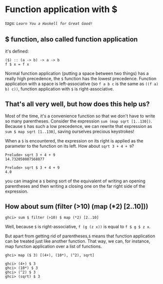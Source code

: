# Function application with $
###### tags: `Learn You a Haskell for Great Good!`

## $ function, also called function application
it's defined:
```haskell=
($) :: (a -> b) -> a -> b  
f $ x = f x  
```
Normal function application (putting a space between two things) has a really high precedence, the `$` function has the lowest precedence. Function application with a space is left-associative (so `f a b c` is the same as `((f a) b) c))`, function application with `$` is right-associative.

## That's all very well, but how does this help us?
Most of the time, it's a convenience function so that we don't have to write so many parentheses. Consider the expression `sum (map sqrt [1..130])`. Because `$` has such a low precedence, we can rewrite that expression as `sum $ map sqrt [1..130]`, saving ourselves precious keystrokes!

When a `$` is encountered, the expression on its right is applied as the parameter to the function on its left. How about `sqrt 3 + 4 + 9`?
```haskell=
Prelude> sqrt 3 + 4 + 9
14.732050807568877

Prelude> sqrt $ 3 + 4 + 9
4.0
```
you can imagine a `$` being sort of the equivalent of writing an opening parentheses and then writing a closing one on the far right side of the expression.

## How about sum (filter (>10) (map (*2) \[2..10]))
```haskell=
ghci> sum $ filter (>10) $ map (*2) [2..10]
```
Well, because `$` is right-associative, `f (g (z x))` is equal to `f $ g $ z x`.

But apart from getting rid of parentheses,`$` means that function application can be treated just like another function. That way, we can, for instance, map function application over a list of functions.
```haskell=
ghci> map ($ 3) [(4+), (10*), (^2), sqrt]

ghci> (4+) $ 3
ghci> (10*) $ 3
ghci> (^2) $ 3
ghci> (sqrt) $ 3
```

